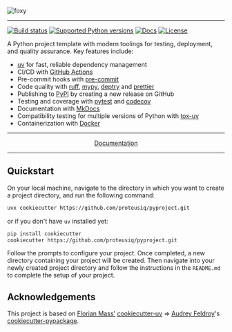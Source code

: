 ![foxy](https://github.com/user-attachments/assets/551303aa-e025-46d4-983f-0f933bfccd00)

---

[![Build status](https://img.shields.io/github/actions/workflow/status/proteusiq/pyproject/main.yml?branch=main)](https://github.com/proteusiq/pyproject/actions/workflows/main.yml?query=branch%3Amain)
[![Supported Python versions](https://img.shields.io/badge/python-3.9_%7C_3.10_%7C_3.11_%7C_3.12_%7C_3.13-blue?labelColor=grey&color=blue)](https://github.com/proteusiq/pyproject/blob/main/pyproject.toml)
[![Docs](https://img.shields.io/badge/docs-gh--pages-blue)](https://proteusiq.github.io/pyproject/)
[![License](https://img.shields.io/github/license/proteusiq/pyproject)](https://img.shields.io/github/license/proteusiq/pyproject)

A Python project template with modern toolings for testing, deployment, and quality assurance. Key features include:

- [uv](https://docs.astral.sh/uv/) for fast, reliable dependency management
- CI/CD with [GitHub Actions](https://github.com/features/actions)
- Pre-commit hooks with [pre-commit](https://pre-commit.com/)
- Code quality with [ruff](https://github.com/charliermarsh/ruff), [mypy](https://mypy.readthedocs.io/en/stable/), [deptry](https://github.com/proteusiq/deptry/) and [prettier](https://prettier.io/)
- Publishing to [PyPI](https://pypi.org) by creating a new release on GitHub
- Testing and coverage with [pytest](https://docs.pytest.org/en/7.1.x/) and [codecov](https://about.codecov.io/)
- Documentation with [MkDocs](https://www.mkdocs.org/)
- Compatibility testing for multiple versions of Python with [tox-uv](https://github.com/tox-dev/tox-uv)
- Containerization with [Docker](https://www.docker.com/)

---

<p align="center">
  <a href="https://proteusiq.github.io/pyproject/">Documentation</a>
</p>

---

## Quickstart

On your local machine, navigate to the directory in which you want to
create a project directory, and run the following command:

```bash
uvx cookiecutter https://github.com/proteusiq/pyproject.git
```

or if you don't have `uv` installed yet:

```bash
pip install cookiecutter
cookiecutter https://github.com/proteusiq/pyproject.git
```

Follow the prompts to configure your project. Once completed, a new directory containing your project will be created. Then navigate into your newly created project directory and follow the instructions in the `README.md` to complete the setup of your project.

## Acknowledgements

This project is based on [Florian Mass'](https://github.com/fpgmaas) [cookiecutter-uv](https://github.com/fpgmaas/cookiecutter-uv) => [Audrey
Feldroy](https://github.com/audreyfeldroy)'s [cookiecutter-pypackage](https://github.com/audreyfeldroy/cookiecutter-pypackage).
